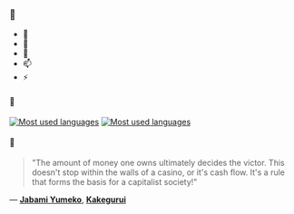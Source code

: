 ### 👋

- 🔭
- 🌱
- 💬
- 📫
- ⚡

#### 🧏

[![Most used languages](https://github-readme-stats-aynah.vercel.app/api/top-langs/?username=aynh&theme=solarized-dark&langs_count=6&layout=compact&hide_title=true)](https://github.com/anuraghazra/github-readme-stats#gh-dark-mode-only)
[![Most used languages](https://github-readme-stats-aynah.vercel.app/api/top-langs/?username=aynh&theme=solarized-light&langs_count=6&layout=compact&hide_title=true)](https://github.com/anuraghazra/github-readme-stats#gh-light-mode-only)

#### 💬

> "The amount of money one owns ultimately decides the victor. This doesn't stop within the walls of a casino, or it's cash flow. It's a rule that forms the basis for a capitalist society!"

&mdash; [**Jabami Yumeko**](https://myanimelist.net/character.php?q=Jabami%20Yumeko&cat=character), [**Kakegurui**](https://myanimelist.net/search/all?q=Kakegurui&cat=all)
